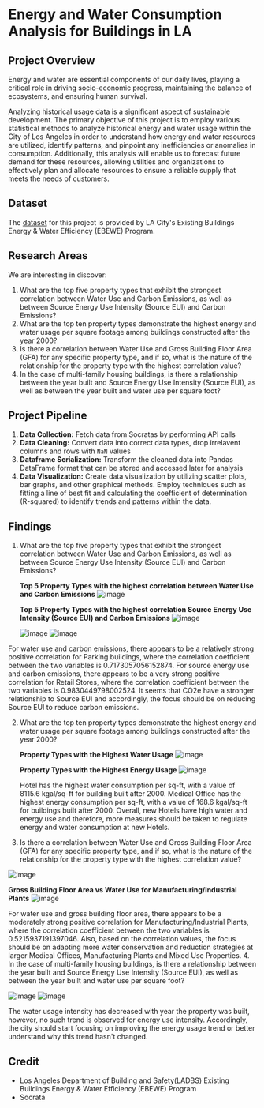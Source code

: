 # Energy and Water Consumption Analysis for Buildings in LA
## Project Overview
Energy and water are essential components of our daily lives, playing a critical role in driving socio-economic progress, maintaining the balance of ecosystems, and ensuring human survival.

Analyzing historical usage data is a significant aspect of sustainable development. The primary objective of this project is to employ various statistical methods to analyze historical energy and water usage within the City of Los Angeles in order to understand how energy and water resources are utilized, identify patterns, and pinpoint any inefficiencies or anomalies in consumption. Additionally, this analysis will enable us to forecast future demand for these resources, allowing utilities and organizations to effectively plan and allocate resources to ensure a reliable supply that meets the needs of customers.

## Dataset 
The [dataset](https://dev.socrata.com/foundry/data.lacity.org/9yda-i4ya) for this project is provided by LA City's Existing Buildings Energy & Water Efficiency (EBEWE) Program. 

## Research Areas
We are interesting in discover: 
 1. What are the top five property types that exhibit the strongest correlation between Water Use and Carbon Emissions, as well as between Source Energy Use Intensity (Source EUI) and Carbon Emissions?
 2. What are the top ten property types demonstrate the highest energy and water usage per square footage among buildings constructed after the year 2000?
 3. Is there a correlation between Water Use and Gross Building Floor Area (GFA) for any specific property type, and if so, what is the nature of the relationship for the property type with the highest correlation value?
 4. In the case of multi-family housing buildings, is there a relationship between the year built and Source Energy Use Intensity (Source EUI), as well as between the year built and water use per square foot?

## Project Pipeline
1. **Data Collection:** Fetch data from Socratas by performing API calls
2. **Data Cleaning:** Convert data into correct data types, drop irrelavent columns and rows with `NaN` values
3. **Dataframe Serialization:** Transform the cleaned data into Pandas DataFrame format that can be stored and accessed later for analysis
4. **Data Visualization:** Create data visualization by utilizing scatter plots, bar graphs, and other graphical methods. Employ techniques such as fitting a line of best fit and calculating the coefficient of determination (R-squared) to identify trends and patterns within the data.

## Findings
 1. What are the top five property types that exhibit the strongest correlation between Water Use and Carbon Emissions, as well as between Source Energy Use Intensity (Source EUI) and Carbon Emissions?

    **Top 5 Property Types with the highest correlation between Water Use and Carbon Emissions**
    ![image](https://user-images.githubusercontent.com/116146774/215669260-c0e7c787-7a7a-4993-9e13-2533af04d319.png)

    **Top 5 Property Types with the highest correlation Source Energy Use Intensity (Source EUI) and Carbon Emissions**
    ![image](https://user-images.githubusercontent.com/116146774/215669494-b66baa13-d89f-4f76-b6c5-9036dc017026.png)


    ![image](https://user-images.githubusercontent.com/116146774/215670361-18ae311f-f76a-4342-8e04-756f824b1ceb.png)
    ![image](https://user-images.githubusercontent.com/116146774/215670404-ea348698-968e-4b55-8b4a-afc82434c2d9.png)
   
   For water use and carbon emissions, there appears to be a relatively strong positive correlation for Parking buildings, where the correlation coefficient between the two variables is 0.7173057056152874. For source energy use and carbon emissions, there appears to be a very strong positive correlation for Retail Stores, where the correlation coefficient between the two variables is 0.9830449798002524. It seems that CO2e have a stronger relationship to Source EUI and accordingly, the focus should be on reducing Source EUI to reduce carbon emissions.
 
2. What are the top ten property types demonstrate the highest energy and water usage per square footage among buildings constructed after the year 2000?

   **Property Types with the Highest Water Usage**
   ![image](https://user-images.githubusercontent.com/116146774/215670474-82749cbf-5251-482d-9687-6937b2f30ed5.png)

   **Property Types with the Highest Energy Usage**
   ![image](https://user-images.githubusercontent.com/116146774/215670522-b44eb78f-2d38-499f-ac67-3000a4cab5fb.png) 
   
   Hotel has the highest water consumption per sq-ft, with a value of 8115.6 kgal/sq-ft for building built after 2000. Medical Office has the highest energy consumption per sq-ft, with a value of 168.6 kgal/sq-ft for buildings built after 2000. Overall, new Hotels have high water and energy use and therefore, more measures should be taken to regulate energy and water consumption at new Hotels.
 3. Is there a correlation between Water Use and Gross Building Floor Area (GFA) for any specific property type, and if so, what is the nature of the relationship for the property type with the highest correlation value?

   ![image](https://user-images.githubusercontent.com/116146774/215670617-4aec34df-9d15-42f5-8321-760b8043ab93.png)

   **Gross Building Floor Area vs Water Use for Manufacturing/Industrial Plants**
   ![image](https://user-images.githubusercontent.com/116146774/215670684-9492eb7f-788c-4b9a-8354-eb79114bae1d.png)
   
   For water use and gross building floor area, there appears to be a moderately strong positive correlation for Manufacturing/Industrial Plants, where the correlation coefficient between the two variables is 0.5215937191397046. Also, based on the correlation values, the focus should be on adapting more water conservation and reduction strategies at larger Medical Offices, Manufacturing Plants and Mixed Use Properties.
 4. In the case of multi-family housing buildings, is there a relationship between the year built and Source Energy Use Intensity (Source EUI), as well as between the year built and water use per square foot?

   ![image](https://user-images.githubusercontent.com/116146774/215670726-89b6e0c4-0f75-49bd-921c-aae77ec6fae7.png)
   ![image](https://user-images.githubusercontent.com/116146774/215670759-fb49876b-29b1-493f-adbf-ba0a104a7bbf.png)
   
   The water usage intensity has decreased with year the property was built, however, no such trend is observed for energy use intensity. Accordingly, the city should start focusing on improving the energy usage trend or better understand why this trend hasn't changed.
   
## Credit
- Los Angeles Department of Building and Safety(LADBS) Existing Buildings Energy & Water Efficiency (EBEWE) Program 
- Socrata
